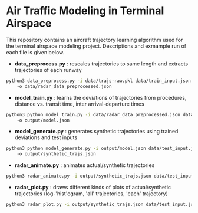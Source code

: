 # Air Traffic Modeling in Terminal Airspace

This repository contains an aircraft trajectory learning algorithm used for the terminal airspace modeling project.
Descriptions and exmample run of each file is given below.


* **data_preprocess.py** : rescales trajectories to same length and extracts trajectories of each runway
```bash
python3 data_preprocess.py -i data/trajs-raw.pkl data/train_input.json 
    -o data/radar_data_preprocessed.json
```

* **model_train.py** : learns the deviations of trajectories from procedures, distance vs. transit time, inter arrival-departure times
```bash
python3 python model_train.py -i data/radar_data_preprocessed.json data/train_input.json 
    -o output/model.json
```

* **model_generate.py** : generates synthetic trajectories using trained deviations and test inputs
```bash
python3 python model_generate.py -i output/model.json data/test_input.json 
    -o output/synthetic_trajs.json
```

* **radar_animate.py** : animates actual/synthetic trajectories 
```bash
python3 radar_animate.py -i output/synthetic_trajs.json data/test_input.json output/animation.html
```

* **radar_plot.py** : draws different kinds of plots of actual/synthetic trajectories (log-'hist'ogram, 'all' trajectories, 'each' trajectory)
```bash
python3 radar_plot.py -i output/synthetic_trajs.json data/test_input.json hist
```
